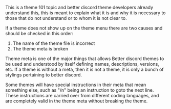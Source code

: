 This is a theme 101 topic and better discord theme developers already understand this, this is meant to explain what it is and why it is necessary to those that do not understand or to whom it is not clear to.

If a theme does not show up on the theme menu there are two causes and should be checked in this order:
1) The name of the theme file is incorrect
2) The theme meta is broken

Theme meta is one of the major things that allows Better discord themes to be used and understood by itself defining names, descriptions, versions, etc. If a theme is without a meta, then it is not a theme, it is only a bunch of stylings pertaining to better discord.

Some themes will have special instructions in their meta that mean something else, such as "/n" being an instruction to goto the next line. These instructions are carried over from different coding languages, and are completely valid in the theme meta without breaking the theme.
